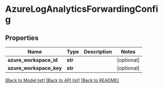 # AzureLogAnalyticsForwardingConfig

## Properties
Name | Type | Description | Notes
------------ | ------------- | ------------- | -------------
**azure_workspace_id** | **str** |  | [optional] 
**azure_workspace_key** | **str** |  | [optional] 

[[Back to Model list]](../README.md#documentation-for-models) [[Back to API list]](../README.md#documentation-for-api-endpoints) [[Back to README]](../README.md)



